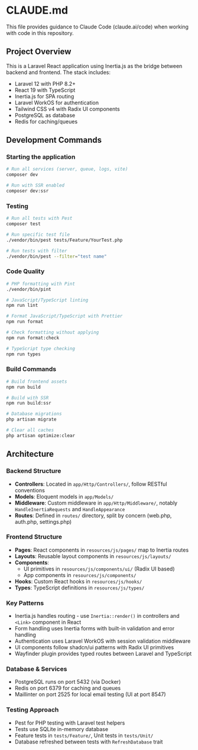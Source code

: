 # CLAUDE.md

This file provides guidance to Claude Code (claude.ai/code) when working with code in this repository.

## Project Overview
This is a Laravel React application using Inertia.js as the bridge between backend and frontend. The stack includes:
- Laravel 12 with PHP 8.2+
- React 19 with TypeScript
- Inertia.js for SPA routing
- Laravel WorkOS for authentication
- Tailwind CSS v4 with Radix UI components
- PostgreSQL as database
- Redis for caching/queues

## Development Commands

### Starting the application
```bash
# Run all services (server, queue, logs, vite)
composer dev

# Run with SSR enabled
composer dev:ssr
```

### Testing
```bash
# Run all tests with Pest
composer test

# Run specific test file
./vendor/bin/pest tests/Feature/YourTest.php

# Run tests with filter
./vendor/bin/pest --filter="test name"
```

### Code Quality
```bash
# PHP formatting with Pint
./vendor/bin/pint

# JavaScript/TypeScript linting
npm run lint

# Format JavaScript/TypeScript with Prettier  
npm run format

# Check formatting without applying
npm run format:check

# TypeScript type checking
npm run types
```

### Build Commands
```bash
# Build frontend assets
npm run build

# Build with SSR
npm run build:ssr

# Database migrations
php artisan migrate

# Clear all caches
php artisan optimize:clear
```

## Architecture

### Backend Structure
- **Controllers**: Located in `app/Http/Controllers/`, follow RESTful conventions
- **Models**: Eloquent models in `app/Models/`
- **Middleware**: Custom middleware in `app/Http/Middleware/`, notably `HandleInertiaRequests` and `HandleAppearance`
- **Routes**: Defined in `routes/` directory, split by concern (web.php, auth.php, settings.php)

### Frontend Structure  
- **Pages**: React components in `resources/js/pages/` map to Inertia routes
- **Layouts**: Reusable layout components in `resources/js/layouts/`
- **Components**: 
  - UI primitives in `resources/js/components/ui/` (Radix UI based)
  - App components in `resources/js/components/`
- **Hooks**: Custom React hooks in `resources/js/hooks/`
- **Types**: TypeScript definitions in `resources/js/types/`

### Key Patterns
- Inertia.js handles routing - use `Inertia::render()` in controllers and `<Link>` component in React
- Form handling uses Inertia forms with built-in validation and error handling
- Authentication uses Laravel WorkOS with session validation middleware
- UI components follow shadcn/ui patterns with Radix UI primitives
- Wayfinder plugin provides typed routes between Laravel and TypeScript

### Database & Services
- PostgreSQL runs on port 5432 (via Docker)
- Redis on port 6379 for caching and queues
- Maillinter on port 2525 for local email testing (UI at port 8547)

### Testing Approach
- Pest for PHP testing with Laravel test helpers
- Tests use SQLite in-memory database
- Feature tests in `tests/Feature/`, Unit tests in `tests/Unit/`
- Database refreshed between tests with `RefreshDatabase` trait
